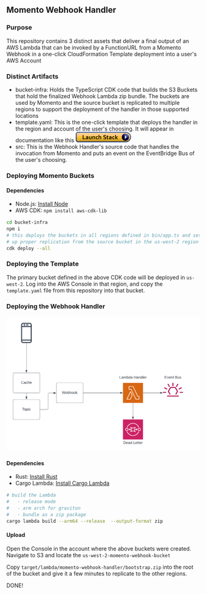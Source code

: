 ## Momento Webhook Handler

### Purpose

This repository contains 3 distinct assets that deliver a final output of an AWS Lambda that can be invoked by a FunctionURL
from a Momento Webhook in a one-click CloudFormation Template deployment into a user's AWS Account

### Distinct Artifacts

-   bucket-infra: Holds the TypeScript CDK code that builds the S3 Buckets that hold the finalized Webhook Lambda zip bundle. The buckets are used by Momento and the source bucket is replicated to multiple regions to support the deployment of the handler in those supported locations
-   template.yaml: This is the one-click template that deploys the handler in the region and account of the user's choosing. It will appear in documentation like this ![OneClick](./cloudformation-launch-stack.png)
-   src: This is the Webhook Handler's source code that handles the invocation from Momento and puts an event on the EventBridge Bus of the user's choosing.

### Deploying Momento Buckets

#### Dependencies

-   Node.js: [Install Node](https://nodejs.org/en/download)
-   AWS CDK: `npm install aws-cdk-lib`

```bash
cd bucket-infra
npm i
# this deploys the buckets in all regions defined in bin/app.ts and setups
# up proper replication from the source bucket in the us-west-2 region
cdk deploy --all
```

### Deploying the Template

The primary bucket defined in the above CDK code will be deployed in `us-west-2`. Log into the AWS Console in that region, and copy the `template.yaml` file from this repository into that bucket.

### Deploying the Webhook Handler

![Webhook Architecture](./webhook_arch.png)

#### Dependencies

-   Rust: [Install Rust](https://www.rust-lang.org/tools/install)
-   Cargo Lambda: [Install Cargo Lambda](https://www.cargo-lambda.info/guide/installation.html)

```bash
# build the Lambda
#   - release mode
#   - arm arch for graviton
#   - bundle as a zip package
cargo lambda build --arm64 --release  --output-format zip
```

#### Upload

Open the Console in the account where the above buckets were created. Navigate to S3 and locate the `us-west-2-momento-webhook-bucket`

Copy `target/lambda/momento-webhook-handler/bootstrap.zip` into the root of the bucket and give it a few minutes to replicate to the other regions.

DONE!
